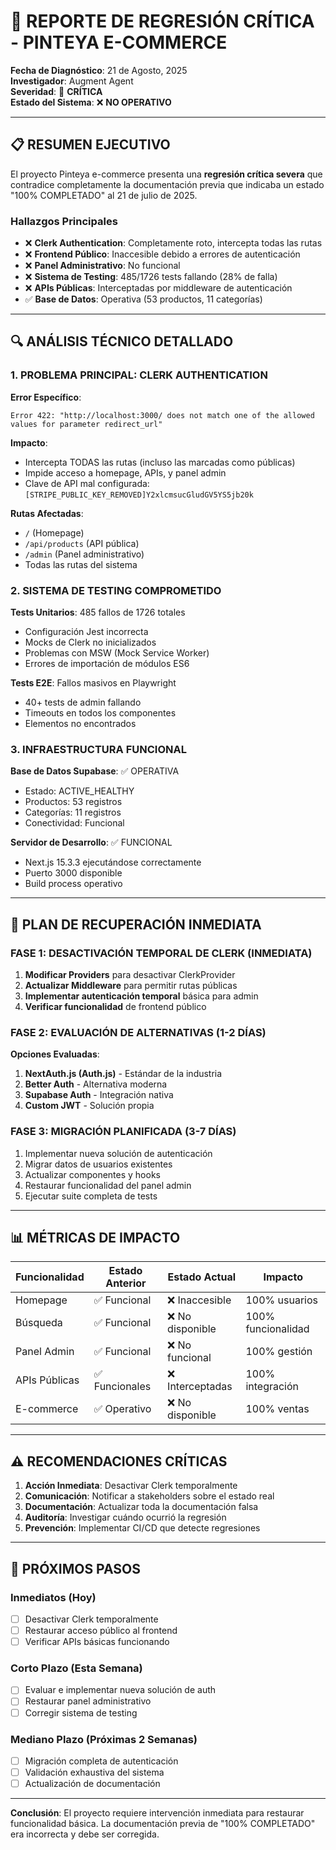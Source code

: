 # 🚨 REPORTE DE REGRESIÓN CRÍTICA - PINTEYA E-COMMERCE

**Fecha de Diagnóstico**: 21 de Agosto, 2025  
**Investigador**: Augment Agent  
**Severidad**: 🔴 **CRÍTICA**  
**Estado del Sistema**: ❌ **NO OPERATIVO**

---

## 📋 **RESUMEN EJECUTIVO**

El proyecto Pinteya e-commerce presenta una **regresión crítica severa** que contradice completamente la documentación previa que indicaba un estado "100% COMPLETADO" al 21 de julio de 2025.

### **Hallazgos Principales**

- ❌ **Clerk Authentication**: Completamente roto, intercepta todas las rutas
- ❌ **Frontend Público**: Inaccesible debido a errores de autenticación
- ❌ **Panel Administrativo**: No funcional
- ❌ **Sistema de Testing**: 485/1726 tests fallando (28% de falla)
- ❌ **APIs Públicas**: Interceptadas por middleware de autenticación
- ✅ **Base de Datos**: Operativa (53 productos, 11 categorías)

---

## 🔍 **ANÁLISIS TÉCNICO DETALLADO**

### **1. PROBLEMA PRINCIPAL: CLERK AUTHENTICATION**

**Error Específico**:

```
Error 422: "http://localhost:3000/ does not match one of the allowed values for parameter redirect_url"
```

**Impacto**:

- Intercepta TODAS las rutas (incluso las marcadas como públicas)
- Impide acceso a homepage, APIs, y panel admin
- Clave de API mal configurada: `[STRIPE_PUBLIC_KEY_REMOVED]Y2xlcmsucGludGV5YS5jb20k`

**Rutas Afectadas**:

- `/` (Homepage)
- `/api/products` (API pública)
- `/admin` (Panel administrativo)
- Todas las rutas del sistema

### **2. SISTEMA DE TESTING COMPROMETIDO**

**Tests Unitarios**: 485 fallos de 1726 totales

- Configuración Jest incorrecta
- Mocks de Clerk no inicializados
- Problemas con MSW (Mock Service Worker)
- Errores de importación de módulos ES6

**Tests E2E**: Fallos masivos en Playwright

- 40+ tests de admin fallando
- Timeouts en todos los componentes
- Elementos no encontrados

### **3. INFRAESTRUCTURA FUNCIONAL**

**Base de Datos Supabase**: ✅ OPERATIVA

- Estado: ACTIVE_HEALTHY
- Productos: 53 registros
- Categorías: 11 registros
- Conectividad: Funcional

**Servidor de Desarrollo**: ✅ FUNCIONAL

- Next.js 15.3.3 ejecutándose correctamente
- Puerto 3000 disponible
- Build process operativo

---

## 🎯 **PLAN DE RECUPERACIÓN INMEDIATA**

### **FASE 1: DESACTIVACIÓN TEMPORAL DE CLERK (INMEDIATA)**

1. **Modificar Providers** para desactivar ClerkProvider
2. **Actualizar Middleware** para permitir rutas públicas
3. **Implementar autenticación temporal** básica para admin
4. **Verificar funcionalidad** de frontend público

### **FASE 2: EVALUACIÓN DE ALTERNATIVAS (1-2 DÍAS)**

**Opciones Evaluadas**:

1. **NextAuth.js (Auth.js)** - Estándar de la industria
2. **Better Auth** - Alternativa moderna
3. **Supabase Auth** - Integración nativa
4. **Custom JWT** - Solución propia

### **FASE 3: MIGRACIÓN PLANIFICADA (3-7 DÍAS)**

1. Implementar nueva solución de autenticación
2. Migrar datos de usuarios existentes
3. Actualizar componentes y hooks
4. Restaurar funcionalidad del panel admin
5. Ejecutar suite completa de tests

---

## 📊 **MÉTRICAS DE IMPACTO**

| Funcionalidad | Estado Anterior | Estado Actual    | Impacto            |
| ------------- | --------------- | ---------------- | ------------------ |
| Homepage      | ✅ Funcional    | ❌ Inaccesible   | 100% usuarios      |
| Búsqueda      | ✅ Funcional    | ❌ No disponible | 100% funcionalidad |
| Panel Admin   | ✅ Funcional    | ❌ No funcional  | 100% gestión       |
| APIs Públicas | ✅ Funcionales  | ❌ Interceptadas | 100% integración   |
| E-commerce    | ✅ Operativo    | ❌ No disponible | 100% ventas        |

---

## ⚠️ **RECOMENDACIONES CRÍTICAS**

1. **Acción Inmediata**: Desactivar Clerk temporalmente
2. **Comunicación**: Notificar a stakeholders sobre el estado real
3. **Documentación**: Actualizar toda la documentación falsa
4. **Auditoría**: Investigar cuándo ocurrió la regresión
5. **Prevención**: Implementar CI/CD que detecte regresiones

---

## 🔄 **PRÓXIMOS PASOS**

### **Inmediatos (Hoy)**

- [ ] Desactivar Clerk temporalmente
- [ ] Restaurar acceso público al frontend
- [ ] Verificar APIs básicas funcionando

### **Corto Plazo (Esta Semana)**

- [ ] Evaluar e implementar nueva solución de auth
- [ ] Restaurar panel administrativo
- [ ] Corregir sistema de testing

### **Mediano Plazo (Próximas 2 Semanas)**

- [ ] Migración completa de autenticación
- [ ] Validación exhaustiva del sistema
- [ ] Actualización de documentación

---

**Conclusión**: El proyecto requiere intervención inmediata para restaurar funcionalidad básica. La documentación previa de "100% COMPLETADO" era incorrecta y debe ser corregida.
